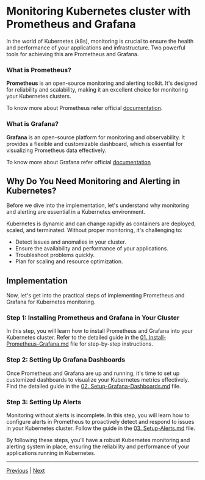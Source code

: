 # Monitoring Kubernetes cluster with Prometheus and Grafana

In the world of Kubernetes (k8s), monitoring is crucial to ensure the health and performance of your applications and infrastructure. Two powerful tools for achieving this are Prometheus and Grafana.

### What is Prometheus?

**Prometheus** is an open-source monitoring and alerting toolkit. It's designed for reliability and scalability, making it an excellent choice for monitoring your Kubernetes clusters. 

To know more about Prometheus refer official [documentation](https://prometheus.io/docs/introduction/overview/).

### What is Grafana?

**Grafana** is an open-source platform for monitoring and observability. It provides a flexible and customizable dashboard, which is essential for visualizing Prometheus data effectively.

To know more about Grafana refer official [documentation](https://grafana.com/docs/)

## Why Do You Need Monitoring and Alerting in Kubernetes?

Before we dive into the implementation, let's understand why monitoring and alerting are essential in a Kubernetes environment.

Kubernetes is dynamic and can change rapidly as containers are deployed, scaled, and terminated. Without proper monitoring, it's challenging to:

- Detect issues and anomalies in your cluster.
- Ensure the availability and performance of your applications.
- Troubleshoot problems quickly.
- Plan for scaling and resource optimization.

## Implementation

Now, let's get into the practical steps of implementing Prometheus and Grafana for Kubernetes monitoring.

### Step 1: Installing Prometheus and Grafana in Your Cluster

In this step, you will learn how to install Prometheus and Grafana into your Kubernetes cluster. Refer to the detailed guide in the [01. Install-Prometheus-Grafana.md](./01.%20Install-Prometheus-Grafana.md) file for step-by-step instructions.

### Step 2: Setting Up Grafana Dashboards

Once Prometheus and Grafana are up and running, it's time to set up customized dashboards to visualize your Kubernetes metrics effectively. Find the detailed guide in the [02. Setup-Grafana-Dashboards.md](./02-Setup-Grafana-Dashboards.md) file.

### Step 3: Setting Up Alerts

Monitoring without alerts is incomplete. In this step, you will learn how to configure alerts in Prometheus to proactively detect and respond to issues in your Kubernetes cluster. Follow the guide in the [03. Setup-Alerts.md](./03-Setup-Alerts.md) file.

By following these steps, you'll have a robust Kubernetes monitoring and alerting system in place, ensuring the reliability and performance of your applications running in Kubernetes.

---

[Previous](../02.%20Kubernetes%20&%20ArgoCD/README.md) | [Next](./01.%20Install-Prometheus-Grafana.md)
